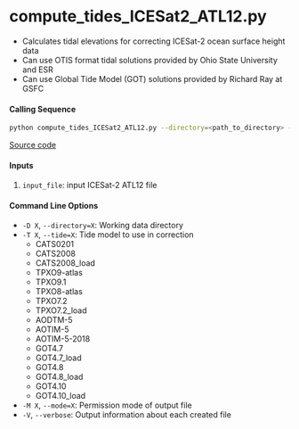 compute_tides_ICESat2_ATL12.py
==============================

- Calculates tidal elevations for correcting ICESat-2 ocean surface height data
- Can use OTIS format tidal solutions provided by Ohio State University and ESR
- Can use Global Tide Model (GOT) solutions provided by Richard Ray at GSFC

#### Calling Sequence
```bash
python compute_tides_ICESat2_ATL12.py --directory=<path_to_directory> --tide=<model> input_file
```
[Source code](https://github.com/tsutterley/pyTMD/blob/master/compute_tides_ICESat2_ATL12.py)

#### Inputs
 1. `input_file`: input ICESat-2 ATL12 file

#### Command Line Options
 - `-D X`, `--directory=X`: Working data directory
 - `-T X`, `--tide=X`: Tide model to use in correction
     * CATS0201
     * CATS2008
     * CATS2008_load
     * TPXO9-atlas
     * TPXO9.1
     * TPXO8-atlas
     * TPXO7.2
     * TPXO7.2_load
     * AODTM-5
     * AOTIM-5
     * AOTIM-5-2018
     * GOT4.7
     * GOT4.7_load
     * GOT4.8
     * GOT4.8_load
     * GOT4.10
     * GOT4.10_load
 - `-M X`, `--mode=X`: Permission mode of output file
 - `-V`, `--verbose`: Output information about each created file
